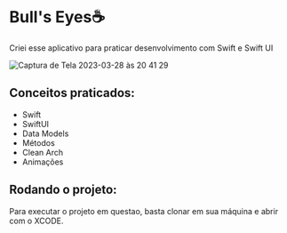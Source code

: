 <h1>Bull's Eyes☕️</h1>
<p>Criei esse aplicativo para praticar desenvolvimento com Swift e Swift UI</p>

![Captura de Tela 2023-03-28 às 20 41 29](https://user-images.githubusercontent.com/7297243/228390684-bb00d815-80ef-4306-9363-564e3398e5f9.png)

<h2>Conceitos praticados:</h2>
<ul>
      <li>Swift</li>
      <li>SwiftUI</li>
      <li>Data Models</li>
      <li>Métodos</li>
      <li>Clean Arch</li>
      <li>Animações</li>
</ul>

<h2>Rodando o projeto:</h2>
<p>Para executar o projeto em questao, basta clonar em sua máquina e abrir com o XCODE.</p>
